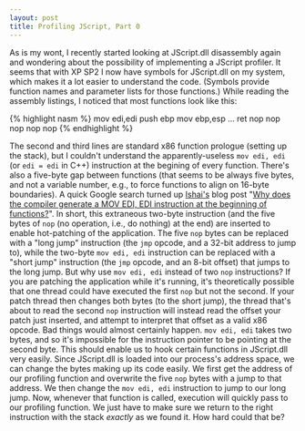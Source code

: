 ```yaml
---
layout: post
title: Profiling JScript, Part 0
---
```


As is my wont, I recently started looking at JScript.dll disassembly again and wondering about the possibility of implementing a JScript
profiler. It seems that with XP SP2 I now have symbols for JScript.dll on my system, which makes it a lot easier to understand the code.
(Symbols provide function names and parameter lists for those functions.) While reading the assembly listings, I noticed that
most functions look like this:

{% highlight nasm %}
mov     edi,edi
push    ebp
mov     ebp,esp
   ...
ret
nop
nop
nop
nop
nop
{% endhighlight %}

The second and third lines are standard x86 function prologue (setting up the stack), but I couldn't understand the apparently-useless `mov edi, edi` (or `edi = edi` in C++) instruction at the begining
of every function. There's also a five-byte gap between functions (that seems to be always five bytes, and not a variable
number, e.g., to force functions to align on 16-byte boundaries). A quick Google search turned up [Ishai's](http://blogs.msdn.com/ishai/) blog post
"[Why does the compiler generate a MOV EDI, EDI instruction at the beginning of functions?](http://blogs.msdn.com/ishai/archive/2004/06/24/165143.aspx)".
In short, this extraneous two-byte instruction (and the five bytes of `nop` (no operation, i.e., do nothing) at the end)
are inserted to enable hot-patching of the application. The five `nop` bytes can be replaced with a "long jump"
instruction (the `jmp` opcode, and a 32-bit address to jump to), while the two-byte `mov edi, edi` instruction can
be replaced with a "short jump" instruction (the `jmp` opcode, and an 8-bit offset) that jumps to the long jump.
But why use `mov edi, edi` instead of two `nop` instructions? If you are patching the application
while it's running, it's theoretically possible that one thread could have executed the first `nop` but not the second. If your
patch thread then changes both bytes (to the short jump), the thread that's about to read the second `nop` instruction
will instead read the offset your patch just inserted, and attempt to interpret that offset as a valid x86 opcode. Bad things would
almost certainly happen. `mov edi, edi` takes two bytes, and so it's impossible for the instruction pointer to be
pointing at the second byte.
This should enable us to hook certain functions in JScript.dll very easily. Since JScript.dll is loaded into our process's address
space, we can change the bytes making up its code easily. We first get the address of our profiling function and overwrite the five `nop` bytes
with a jump to that address. We then change the `mov edi, edi` instruction to jump to our long jump. Now, whenever
that function is called, execution will quickly pass to our profiling function. We just have to make sure we return to the right
instruction with the stack <i>exactly</i> as we found it. How hard could that be?
